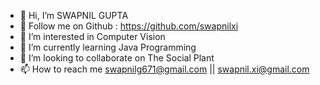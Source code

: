 - 👋 Hi, I’m SWAPNIL GUPTA
- 🐙 Follow me on Github : https://github.com/swapnilxi
- 👀 I’m interested in Computer Vision
- 🌱 I’m currently learning Java Programming
- 💞️ I’m looking to collaborate on The Social Plant
- 📫 How to reach me swapnilg671@gmail.com || swapnil.xi@gmail.com

<!---
swapnilg671/swapnilg671 is a ✨ special ✨ repository because its `README.md` (this file) appears on your GitHub profile.
You can click the Preview link to take a look at your changes.
--->
